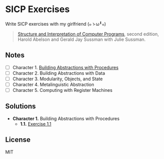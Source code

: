 SICP Exercises
==============

Write SICP exercises with my girlfriend (๑ゝω╹๑)

> [Structure and Interpretation of Computer Programs][book], second edition,
> Harold Abelson and Gerald Jay Sussman with Julie Sussman.

[book]: https://web.mit.edu/alexmv/6.037/sicp.pdf

Notes
-----

- [ ] Character 1. [Building Abstractions with Procedures](./docs/character1.ipynb)
- [ ] Character 2. Building Abstractions with Data
- [ ] Character 3. Modularity, Objects, and State
- [ ] Character 4. Metalinguistic Abstraction
- [ ] Character 5. Computing with Register Machines

Solutions
---------

-   **Character 1.** Building Abstractions with Procedures
    -   **1.1.**
        [Exercise 1.1](./src/chapter1/section1/solution-1-1.rkt)

License
-------

MIT
